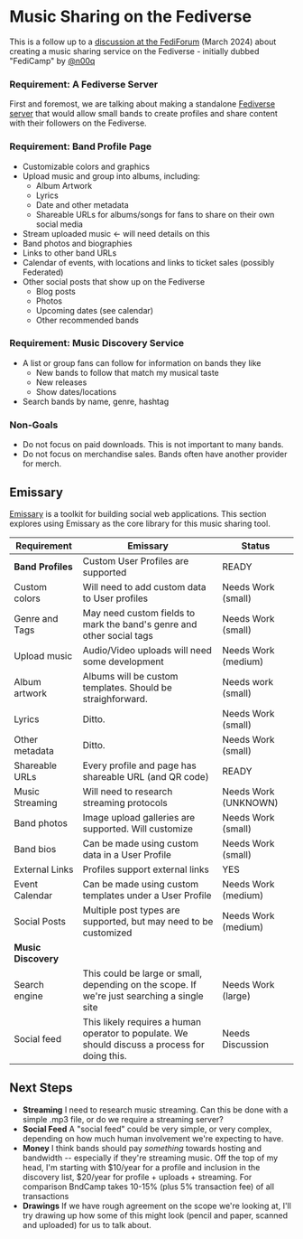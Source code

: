 # Music Sharing on the Fediverse

This is a follow up to a [discussion at the FediForum](https://n00q.net/blog/fedicamp-propsal/) (March 2024) about creating a music sharing service on the Fediverse - initially dubbed "FediCamp" by [@n00q](https://don.n00q.net/@n00q)

### Requirement: A Fediverse Server
First and foremost, we are talking about making a standalone [Fediverse server](https://fediverse.party) that would allow small bands to create profiles and share content with their followers on the Fediverse.

### Requirement: Band Profile Page

* Customizable colors and graphics
* Upload music and group into albums, including:
    * Album Artwork
    * Lyrics
    * Date and other metadata
    * Shareable URLs for albums/songs for fans to share on their own social media
* Stream uploaded music <- will need details on this
* Band photos and biographies
* Links to other band URLs
* Calendar of events, with locations and links to ticket sales (possibly Federated)
* Other social posts that show up on the Fediverse
    * Blog posts
    * Photos
    * Upcoming dates (see calendar)
    * Other recommended bands

### Requirement: Music Discovery Service

* A list or group fans can follow for information on bands they like
    * New bands to follow that match my musical taste
    * New releases
    * Show dates/locations
* Search bands by name, genre, hashtag

### Non-Goals

* Do not focus on paid downloads. This is not important to many bands.
* Do not focus on merchandise sales. Bands often have another provider for merch.

## Emissary
[Emissary](https://emissary.dev) is a toolkit for building social web applications.  This section explores using Emissary as the core library for this music sharing tool.

| Requirement         | Emissary | Status |
| ------------------- | -------- | ------ |
| **Band Profiles**   | Custom User Profiles are supported | READY |
| Custom colors       | Will need to add custom data to User profiles | Needs Work (small) |
| Genre and Tags      | May need custom fields to mark the band's genre and other social tags | Needs Work (small) |
| Upload music        | Audio/Video uploads will need some development | Needs Work (medium) | 
| Album artwork       | Albums will be custom templates. Should be straighforward. | Needs work (small) |
| Lyrics              | Ditto. | Needs Work (small) |
| Other metadata      | Ditto. | Needs Work (small) |
| Shareable URLs      | Every profile and page has shareable URL (and QR code) | READY |
| Music Streaming     | Will need to research streaming protocols | Needs Work (UNKNOWN) | 
| Band photos         | Image upload galleries are supported. Will customize | Needs Work (small) |
| Band bios           | Can be made using custom data in a User Profile | Needs Work (small) |
| External Links      | Profiles support external links | YES |
| Event Calendar      | Can be made using custom templates under a User Profile | Needs Work (medium) |
| Social Posts        | Multiple post types are supported, but may need to be customized | Needs Work (medium) | 
| **Music Discovery** | | |
| Search engine       | This could be large or small, depending on the scope.  If we're just searching a single site | Needs Work (large) |
| Social feed         | This likely requires a human operator to populate. We should discuss a process for doing this.  | Needs Discussion |

## Next Steps

* **Streaming** I need to research music streaming.  Can this be done with a simple .mp3 file, or do we require a streaming server?
* **Social Feed** A "social feed" could be very simple, or very complex, depending on how much human involvement we're expecting to have.
* **Money** I think bands should pay *something* towards hosting and bandwidth -- especially if they're streaming music.  Off the top of my head, I'm starting with $10/year for a profile and inclusion in the discovery list, $20/year for profile + uploads + streaming. For comparison BndCamp takes 10-15% (plus 5% transaction fee) of all transactions
* **Drawings** If we have rough agreement on the scope we're looking at, I'll try drawing up how some of this might look (pencil and paper, scanned and uploaded) for us to talk about.
